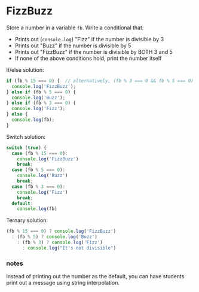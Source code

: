 # FizzBuzz

Store a number in a variable `fb`.
Write a conditional that: 
- Prints out (`console.log`) "Fizz" if the number is divisible by 3
- Prints out "Buzz" if the number is divisible by 5
- Prints out "FizzBuzz" if the number is divisible by BOTH 3 and 5
- If none of the above conditions hold, print the number itself


If/else solution:

```js
if (fb % 15 === 0) {  // alternatively, (fb % 3 === 0 && fb % 5 === 0)
  console.log('FizzBuzz');
} else if (fb % 5 === 0) {
  console.log('Buzz');
} else if (fb % 3 === 0) {
  console.log('Fizz');
} else {
  console.log(fb);
}
```

Switch solution:

```js
switch (true) {
  case (fb % 15 === 0):
    console.log('FizzBuzz')
    break;
  case (fb % 5 === 0):
    console.log('Buzz')
    break;
  case (fb % 3 === 0):
    console.log('Fizz')
    break;
  default:
    console.log(fb)
```

Ternary solution:

```js
(fb % 15 === 0) ? console.log('FizzBuzz')
  : (fb % 5) ? console.log('Buzz')
    : (fb % 3) ? console.log('Fizz')
      : console.log("It's not divisible")
```



### notes

Instead of printing out the number as the default, you can have students print out a message using string interpolation.